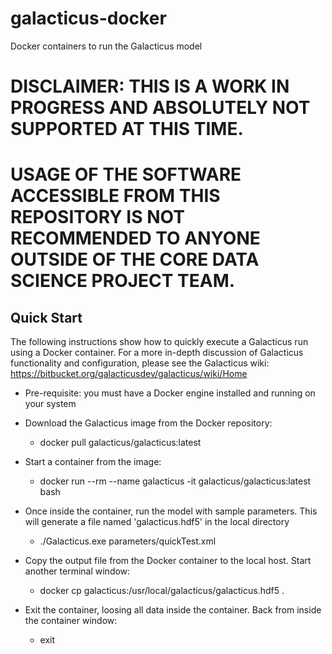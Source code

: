 # galacticus-docker
Docker containers to run the Galacticus model

# DISCLAIMER: THIS IS A WORK IN PROGRESS AND ABSOLUTELY NOT SUPPORTED AT THIS TIME. 
# USAGE OF THE SOFTWARE ACCESSIBLE FROM THIS REPOSITORY IS NOT RECOMMENDED TO ANYONE OUTSIDE OF THE CORE DATA SCIENCE PROJECT TEAM.

## Quick Start

The following instructions show how to quickly execute a Galacticus run using a Docker container. For a more in-depth discussion of Galacticus functionality and configuration, please see the Galacticus wiki: https://bitbucket.org/galacticusdev/galacticus/wiki/Home

* Pre-requisite: you must have a Docker engine installed and running on your system

* Download the Galacticus image from the Docker repository:
  * docker pull galacticus/galacticus:latest

* Start a container from the image:
  * docker run --rm --name galacticus -it galacticus/galacticus:latest bash

* Once inside the container, run the model with sample parameters. This will generate a file named 'galacticus.hdf5' in the local directory
  * ./Galacticus.exe parameters/quickTest.xml

* Copy the output file from the Docker container to the local host. Start another terminal window:
  * docker cp galacticus:/usr/local/galacticus/galacticus.hdf5 .

* Exit the container, loosing all data inside the container. Back from inside the container window:
  * exit


